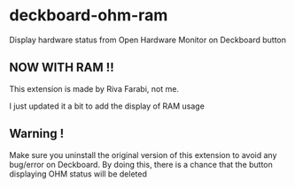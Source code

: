 # deckboard-ohm-ram
Display hardware status from Open Hardware Monitor on Deckboard button

## NOW WITH RAM !!
This extension is made by Riva Farabi, not me.

I just updated it a bit to add the display of RAM usage


## Warning ! 
Make sure you uninstall the original version of this extension to avoid any bug/error on Deckboard.
By doing this, there is a chance that the button displaying OHM status will be deleted

